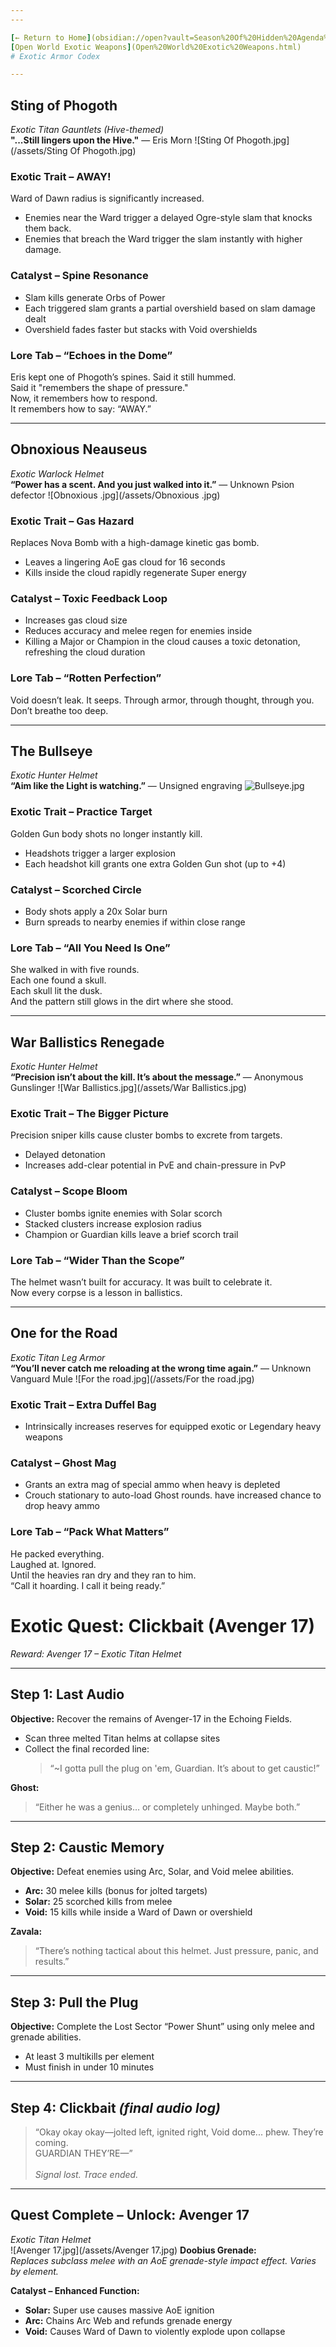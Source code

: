 ```yaml
---
---

[← Return to Home](obsidian://open?vault=Season%20Of%20Hidden%20Agenda%20Codex&file=Season%20Of%20Hidden%20Agenda%20Codex%2FHome)
[Open World Exotic Weapons](Open%20World%20Exotic%20Weapons.html)
# Exotic Armor Codex

---
```


## Sting of Phogoth  
*Exotic Titan Gauntlets (Hive-themed)*  
**"...Still lingers upon the Hive."** — Eris Morn
![Sting Of Phogoth.jpg](/assets/Sting Of Phogoth.jpg)

### Exotic Trait – AWAY!  
Ward of Dawn radius is significantly increased.  
- Enemies near the Ward trigger a delayed Ogre-style slam that knocks them back.  
- Enemies that breach the Ward trigger the slam instantly with higher damage.

### Catalyst – Spine Resonance  
- Slam kills generate Orbs of Power  
- Each triggered slam grants a partial overshield based on slam damage dealt  
- Overshield fades faster but stacks with Void overshields

### Lore Tab – “Echoes in the Dome”  
Eris kept one of Phogoth’s spines. Said it still hummed.  
Said it "remembers the shape of pressure."  
Now, it remembers how to respond.  
It remembers how to say: “AWAY.”

---

## Obnoxious Neauseus  
*Exotic Warlock Helmet*  
**“Power has a scent. And you just walked into it.”** — Unknown Psion defector
![Obnoxious .jpg](/assets/Obnoxious .jpg)
### Exotic Trait – Gas Hazard  
Replaces Nova Bomb with a high-damage kinetic gas bomb.  
- Leaves a lingering AoE gas cloud for 16 seconds  
- Kills inside the cloud rapidly regenerate Super energy

### Catalyst – Toxic Feedback Loop  
- Increases gas cloud size  
- Reduces accuracy and melee regen for enemies inside  
- Killing a Major or Champion in the cloud causes a toxic detonation, refreshing the cloud duration

### Lore Tab – “Rotten Perfection”  
Void doesn’t leak. It seeps. Through armor, through thought, through you.  
Don’t breathe too deep.

---

## The Bullseye  
*Exotic Hunter Helmet*  
**“Aim like the Light is watching.”** — Unsigned engraving
![Bullseye.jpg](/assets/Bullseye.jpg)
### Exotic Trait – Practice Target  
Golden Gun body shots no longer instantly kill.  
- Headshots trigger a larger explosion  
- Each headshot kill grants one extra Golden Gun shot (up to +4)

### Catalyst – Scorched Circle  
- Body shots apply a 20x Solar burn  
- Burn spreads to nearby enemies if within close range

### Lore Tab – “All You Need Is One”  
She walked in with five rounds.  
Each one found a skull.  
Each skull lit the dusk.  
And the pattern still glows in the dirt where she stood.

---

## War Ballistics Renegade  
*Exotic Hunter Helmet*  
**“Precision isn’t about the kill. It’s about the message.”** — Anonymous Gunslinger
![War Ballistics.jpg](/assets/War Ballistics.jpg)
### Exotic Trait – The Bigger Picture  
Precision sniper kills cause cluster bombs to excrete from targets.  
- Delayed detonation  
- Increases add-clear potential in PvE and chain-pressure in PvP

### Catalyst – Scope Bloom  
- Cluster bombs ignite enemies with Solar scorch  
- Stacked clusters increase explosion radius  
- Champion or Guardian kills leave a brief scorch trail

### Lore Tab – “Wider Than the Scope”  
The helmet wasn’t built for accuracy. It was built to celebrate it.  
Now every corpse is a lesson in ballistics.

---

## One for the Road  
*Exotic Titan Leg Armor*  
**“You’ll never catch me reloading at the wrong time again.”** — Unknown Vanguard Mule
![For the road.jpg](/assets/For the road.jpg)
### Exotic Trait – Extra Duffel Bag  
- Intrinsically increases reserves for equipped exotic or Legendary heavy weapons

### Catalyst – Ghost Mag  
- Grants an extra mag of special ammo when heavy is depleted  
- Crouch stationary to auto-load Ghost rounds.  have increased chance to drop heavy ammo 

### Lore Tab – “Pack What Matters”  
He packed everything.  
Laughed at. Ignored.  
Until the heavies ran dry and they ran to him.  
“Call it hoarding. I call it being ready.”

# Exotic Quest: Clickbait (Avenger 17)  
*Reward: Avenger 17 – Exotic Titan Helmet*

---

## Step 1: Last Audio  
**Objective:** Recover the remains of Avenger-17 in the Echoing Fields.  
- Scan three melted Titan helms at collapse sites  
- Collect the final recorded line:  
  > “~I gotta pull the plug on 'em, Guardian. It’s about to get caustic!”

**Ghost:**  
> “Either he was a genius… or completely unhinged. Maybe both.”

---

## Step 2: Caustic Memory  
**Objective:** Defeat enemies using Arc, Solar, and Void melee abilities.  
- **Arc:** 30 melee kills (bonus for jolted targets)  
- **Solar:** 25 scorched kills from melee  
- **Void:** 15 kills while inside a Ward of Dawn or overshield

**Zavala:**  
> “There’s nothing tactical about this helmet. Just pressure, panic, and results.”

---

## Step 3: Pull the Plug  
**Objective:** Complete the Lost Sector “Power Shunt” using only melee and grenade abilities.  
- At least 3 multikills per element  
- Must finish in under 10 minutes

---

## Step 4: Clickbait *(final audio log)*  
> “Okay okay okay—jolted left, ignited right, Void dome... phew. They’re coming.  
> GUARDIAN THEY’RE—”  
> *<click>*  
> *Signal lost. Trace ended.*

---

## Quest Complete – Unlock: Avenger 17  
*Exotic Titan Helmet*  
![Avenger 17.jpg](/assets/Avenger 17.jpg)
**Doobius Grenade:**  
*Replaces subclass melee with an AoE grenade-style impact effect. Varies by element.*

**Catalyst – Enhanced Function:**  
- **Solar:** Super use causes massive AoE ignition  
- **Arc:** Chains Arc Web and refunds grenade energy  
- **Void:** Causes Ward of Dawn to violently explode upon collapse
